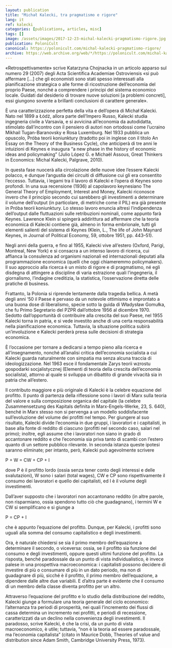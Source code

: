 ```yaml
---
layout: publication
title: "Michał Kalecki, tra pragmatismo e rigore"
lang: it
ref: kalecki
categories: [publications, articles, misc]
tags: []
image: /assets/images/2017-12-23-michal-kalecki-pragmatismo-rigore.jpg
publication: PoloniCult
canonical: https://polonicult.com/michal-kalecki-pragmatismo-rigore/
archive: https://web.archive.org/web/*/https://polonicult.com/michal-kalecki-pragmatismo-rigore/
---
```


«Retrospettivamente» scrive Katarzyna Chojnacka in un articolo apparso sul numero 29 (2007) degli Acta Scientifica Academiae Ostroviensis «si può affermare […] che gli economisti sono stati spesso interessati alla pianificazione strategica o alle forme di ricostruzione dell’economia del proprio Paese, nonché a comprendere i principi del sistema economico locale. Guidati dal desiderio di trovare nuove soluzioni [a problemi concreti], essi giungono sovente a brillanti conclusioni di carattere generale».

È una caratterizzazione perfetta della vita e dell’opera di Michał Kalecki. Nato nel 1899 a Łódź, allora parte dell’Impero Russo, Kalecki studia ingegneria civile a Varsavia, e si avvicina all’economia da autodidatta, stimolato dall’incontro con il pensiero di autori non ortodossi come l’ucraino Mikhail Tugan-Baranovsky e Rosa Luxemburg. Nel 1933 pubblica un opuscolo, Próba teorii koniunktury (tradotto poi in inglese con il titolo An Essay on the Theory of the Business Cycle), che anticiperà di tre anni le intuizioni di Keynes e inaugura “a new phase in the history of economic ideas and policymaking” (Julio López G. e Michaël Assous, Great Thinkers in Economics: Michal Kalecki, Palgrave, 2010).

In questa fase nuocerà alla circolazione delle nuove idee l’essere Kalecki polacco, e dunque l’angustia dei circuiti di diffusione cui gli era consentito l’eccesso. Tuttavia, i legami tra il lavoro di Kalecki e l’opera di Keynes sono profondi. In una sua recensione (1936) al capolavoro keynesiano The General Theory of Employment, Interest and Money, Kalecki riconosce invero che il principio secondo cui sarebbero gli investimenti a determinare il volume dell’output (in particolare, di metriche come il PIL) era già presente in  Próba teorii koniunktury. Lo stesso lavoro enuncia altresì l’indipendenza dell’output dalle fluttuazioni sulle retribuzioni nominali, come appunto farà Keynes. Lawrence Klein si spingerà addirittura ad affermare che la teoria economica di Kalecki contiene già, almeno in forma embrionale, tutti gli elementi salienti del sistema di Keynes (Klein, L., The life of John Maynard Keynes, in Journal of Political Economy, 59, ottobre 1951, pp. 443–51).

Negli anni della guerra, e fino al 1955, Kalecki vive all’estero (Oxford, Parigi, Montreal, New York) e si consacra a un intenso lavoro di ricerca, cui affianca la consulenza ad organismi nazionali ed internazionali deputati alla programmazione economica (quelli che oggi chiameremmo policymakers). Il suo approccio alla ricerca è un misto di rigore e di pragmatismo, né egli disdegna di attingere a discipline di varia estrazione quali l’ingegneria, il giornalismo, l’indagine creditizia, la statistica, l’osservazione diretta delle pratiche di business.

Frattanto, la Polonia si riprende lentamente dalla tragedia bellica. A metà degli anni ‘50 il Paese è pervaso da un notevole ottimismo e improntato a una buona dose di liberalismo, specie sotto la guida di Władysław Gomułka, che fu Primo Segretario del PZPR dall’ottobre 1956 al dicembre 1970. Sedotto dall’opportunità di contribuire alla crescita del suo Paese, nel 1955 Kalecki torna in patria, e si vede investito anche di una certa responsabilità nella pianificazione economica. Tuttavia, la situazione politica subirà un’involuzione e Kalecki perderà presa sulle decisioni di strategia economica.

È l’occasione per tornare a dedicarsi a tempo pieno alla ricerca e all’insegnamento, nonché all’analisi critica dell’economia socialista a cui Kalecki guarda naturalmente con simpatia ma senza alcuna traccia di ideologizzazione. Nel 1963 esce il fondamentale Zarys teorii wzrostu gospodarki socjalistycznej (Elementi di teoria della crescita dell’economia socialista), attorno al quale si sviluppa un dibattito di grande vivacità sia in patria che all’estero.

Il contributo maggiore e più originale di Kalecki è la celebre equazione del profitto. Il punto di partenza della riflessione sono i lavori di Marx sulla teoria del valore e sulla composizione organica del capitale (la celebre Zusammensetzung des Kapitals definita in Marx-Engels-Werke, 23, S. 640), benché in Marx stesso non si pervenga a un modello soddisfacente sull’evoluzione del volume dei profitti nel tempo. Per giungere al suo risultato, Kalecki divide l’economia in due gruppi, i lavoratori e i capitalisti, in base alla fonte di reddito di ciascuno (profitti nel secondo caso, salari nel primo); inoltre, egli assume che i lavoratori non siano in grado di accantonare reddito e che l’economia sia priva tanto di scambi con l’estero quanto di un settore pubblico rilevante. In seconda istanza queste ipotesi saranno eliminate; per intanto, però, Kalecki può agevolmente scrivere

P + W = CW + CP + I

dove P è il profitto lordo (ossia senza tener conto degli interessi e delle svalutazioni), W sono i salari (total wages), CW e CP sono rispettivamente il consumo dei lavoratori e quello dei capitalisti, ed I è il volume degli investimenti.

Dall’aver supposto che i lavoratori non accantonano reddito (in altre parole, non risparmiano, ossia spendono tutto ciò che guadagnano), i termini W e CW si semplificano e si giunge a

P = CP + I

che è appunto l’equazione del profitto. Dunque, per Kalecki, i profitti sono uguali alla somma del consumo capitalistico e degli investimenti.

Ora, è naturale chiedersi se sia il primo membro dell’equazione a determinare il secondo, o viceversa: ossia, se il profitto sia funzione del consumo e degli investimenti, oppure questi ultimi funzione del profitto. La risposta, benché paradossale da un punto di vista individualistico, è invece palese in una prospettiva macroeconomica: i capitalisti possono decidere di investire di più o consumare di più in un dato periodo, ma non di guadagnare di più, sicché è il profitto, il primo membro dell’equazione, a dipendere dalle altre due variabili. E d’altra parte è evidente che il consumo di un membro della classe diventa profitto per un altro.

Attraverso l’equazione del profitto e lo studio della distribuzione del reddito, Kalecki giunge a formulare una teoria generale del ciclo economico: l’alternanza tra periodi di prosperità, nei quali l’incremento dei flussi di cassa determina un incremento nei profitti, e periodi di recessione, caratterizzati da un declino nella convenienza degli investimenti. Il paradosso, scrive Kalecki, è che la crisi, da un punto di vista macroeconomico, è utile; tuttavia, “non è la teoria ad essere paradossale, ma l’economia capitalista” (citato in Maurice Dobb, Theories of value and distribution since Adam Smith, Cambridge University Press, 1973).
